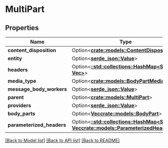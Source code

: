 # MultiPart

## Properties

Name | Type | Description | Notes
------------ | ------------- | ------------- | -------------
**content_disposition** | Option<[**crate::models::ContentDisposition**](ContentDisposition.md)> |  | [optional]
**entity** | Option<[**serde_json::Value**](.md)> |  | [optional]
**headers** | Option<[**::std::collections::HashMap<String, Vec<String>>**](array.md)> |  | [optional]
**media_type** | Option<[**crate::models::BodyPartMediaType**](BodyPart_mediaType.md)> |  | [optional]
**message_body_workers** | Option<[**serde_json::Value**](.md)> |  | [optional]
**parent** | Option<[**crate::models::MultiPart**](MultiPart.md)> |  | [optional]
**providers** | Option<[**serde_json::Value**](.md)> |  | [optional]
**body_parts** | Option<[**Vec<crate::models::BodyPart>**](BodyPart.md)> |  | [optional]
**parameterized_headers** | Option<[**::std::collections::HashMap<String, Vec<crate::models::ParameterizedHeader>>**](array.md)> |  | [optional]

[[Back to Model list]](../README.md#documentation-for-models) [[Back to API list]](../README.md#documentation-for-api-endpoints) [[Back to README]](../README.md)


